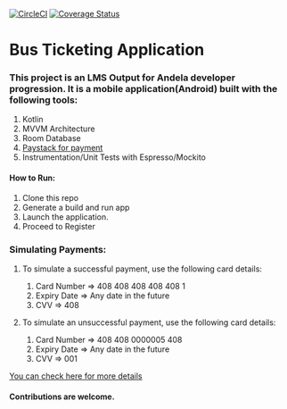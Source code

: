[![CircleCI](https://circleci.com/gh/Noblemajesty/LMS-BRT/tree/develop.svg?style=svg)](https://circleci.com/gh/Noblemajesty/LMS-BRT/tree/develop) [![Coverage Status](https://coveralls.io/repos/github/Noblemajesty/LMS-BRT/badge.svg?branch=develop)](https://coveralls.io/github/Noblemajesty/LMS-BRT?branch=develop)
# Bus Ticketing Application

### This project is an LMS Output for Andela developer progression. It is a mobile application(Android) built with the following tools:
1. Kotlin
2. MVVM Architecture
3. Room Database
4. [Paystack for payment](https://paystack.com)
5. Instrumentation/Unit Tests with Espresso/Mockito


#### How to Run:
1. Clone this repo
2. Generate a build and run app
3. Launch the application.
4. Proceed to Register

### Simulating Payments:
1. To simulate a successful payment, use the following card details:
    1. Card Number => 408 408 408 408 408 1
    2. Expiry Date => Any date in the future
    3. CVV => 408

2. To simulate an unsuccessful payment, use the following card details:
    1. Card Number => 408 408 0000005 408
    2. Expiry Date => Any date in the future
    3. CVV => 001

[You can check here for more details](https://developers.paystack.co/docs/test-cards)
#### Contributions are welcome.